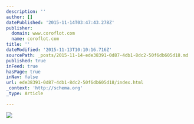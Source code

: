 ```yaml
---
description: ''
author: []
datePublished: '2015-11-14T03:47:43.278Z'
publisher:
  domain: www.coroflot.com
  name: coroflot.com
title: ''
dateModified: '2015-11-13T10:10:16.716Z'
sourcePath: _posts/2015-11-14-ede38391-0d87-4db1-8dc2-50f6db605d18.md
published: true
inFeed: true
hasPage: true
inNav: false
url: ede38391-0d87-4db1-8dc2-50f6db605d18/index.html
_context: 'http://schema.org'
_type: Article

---
```

![](http://s3images.coroflot.com/user_files/individual_files/327436_Opmpnkmgubsk3VSHh3bnft9DR.jpg)